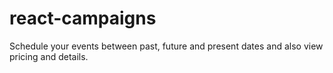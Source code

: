 # react-campaigns
Schedule your events between past, future and present dates and also view pricing and details.
